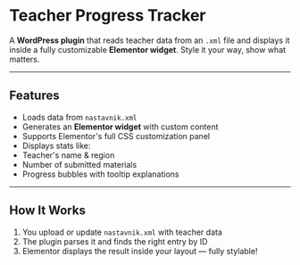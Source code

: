 # Teacher Progress Tracker

A **WordPress plugin** that reads teacher data from an `.xml` file and displays it inside a fully customizable **Elementor widget**. Style it your way, show what matters.

---

## Features

-  Loads data from `nastavnik.xml`
-  Generates an **Elementor widget** with custom content
-  Supports Elementor's full CSS customization panel
-  Displays stats like:
  - Teacher's name & region
  - Number of submitted materials
  - Progress bubbles with tooltip explanations

---

##  How It Works

1. You upload or update `nastavnik.xml` with teacher data
2. The plugin parses it and finds the right entry by ID
3. Elementor displays the result inside your layout — fully stylable!
